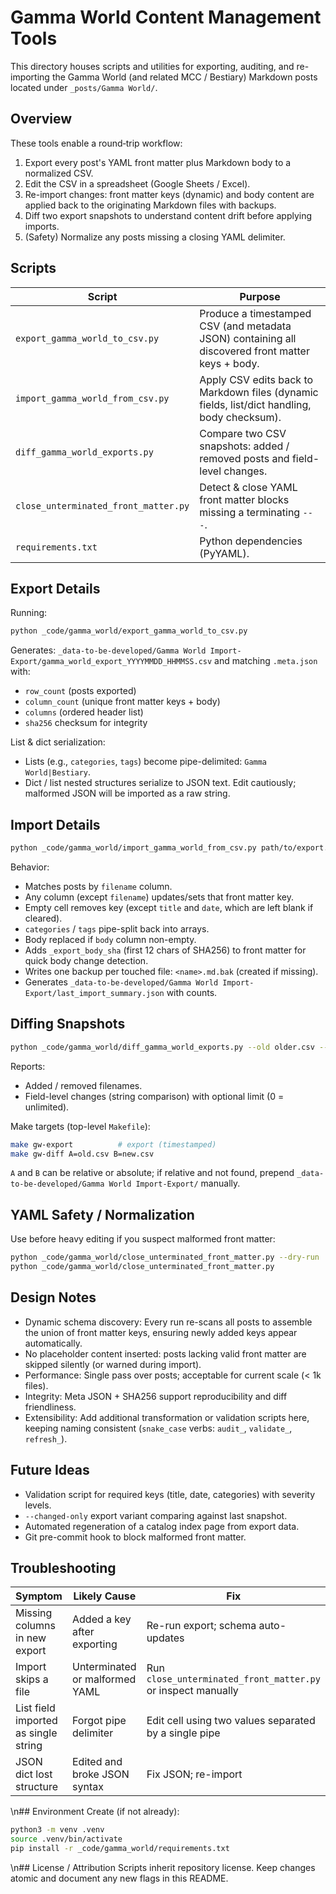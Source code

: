 # Gamma World Content Management Tools

This directory houses scripts and utilities for exporting, auditing, and re-importing the Gamma World (and related MCC / Bestiary) Markdown posts located under `_posts/Gamma World/`.

## Overview

These tools enable a round‑trip workflow:
1. Export every post's YAML front matter plus Markdown body to a normalized CSV.
2. Edit the CSV in a spreadsheet (Google Sheets / Excel).
3. Re-import changes: front matter keys (dynamic) and body content are applied back to the originating Markdown files with backups.
4. Diff two export snapshots to understand content drift before applying imports.
5. (Safety) Normalize any posts missing a closing YAML delimiter.

## Scripts

| Script | Purpose |
| ------ | ------- |
| `export_gamma_world_to_csv.py` | Produce a timestamped CSV (and metadata JSON) containing all discovered front matter keys + body. |
| `import_gamma_world_from_csv.py` | Apply CSV edits back to Markdown files (dynamic fields, list/dict handling, body checksum). |
| `diff_gamma_world_exports.py` | Compare two CSV snapshots: added / removed posts and field-level changes. |
| `close_unterminated_front_matter.py` | Detect & close YAML front matter blocks missing a terminating `---`. |
| `requirements.txt` | Python dependencies (PyYAML). |

## Export Details

Running:

```bash
python _code/gamma_world/export_gamma_world_to_csv.py
```
Generates: `_data-to-be-developed/Gamma World Import-Export/gamma_world_export_YYYYMMDD_HHMMSS.csv` and matching `.meta.json` with:

* `row_count` (posts exported)
* `column_count` (unique front matter keys + body)
* `columns` (ordered header list)
* `sha256` checksum for integrity

List & dict serialization:

* Lists (e.g., `categories`, `tags`) become pipe-delimited: `Gamma World|Bestiary`.
* Dict / list nested structures serialize to JSON text. Edit cautiously; malformed JSON will be imported as a raw string.

## Import Details
```bash
python _code/gamma_world/import_gamma_world_from_csv.py path/to/export.csv
```
Behavior:

* Matches posts by `filename` column.
* Any column (except `filename`) updates/sets that front matter key.
* Empty cell removes key (except `title` and `date`, which are left blank if cleared).
* `categories` / `tags` pipe-split back into arrays.
* Body replaced if `body` column non-empty.
* Adds `_export_body_sha` (first 12 chars of SHA256) to front matter for quick body change detection.
* Writes one backup per touched file: `<name>.md.bak` (created if missing).
* Generates `_data-to-be-developed/Gamma World Import-Export/last_import_summary.json` with counts.

## Diffing Snapshots
```bash
python _code/gamma_world/diff_gamma_world_exports.py --old older.csv --new newer.csv [--limit 40]
```
Reports:

* Added / removed filenames.
* Field-level changes (string comparison) with optional limit (0 = unlimited).

Make targets (top-level `Makefile`):
```bash
make gw-export          # export (timestamped)
make gw-diff A=old.csv B=new.csv
```
`A` and `B` can be relative or absolute; if relative and not found, prepend `_data-to-be-developed/Gamma World Import-Export/` manually.

## YAML Safety / Normalization
Use before heavy editing if you suspect malformed front matter:

```bash
python _code/gamma_world/close_unterminated_front_matter.py --dry-run
python _code/gamma_world/close_unterminated_front_matter.py
```

## Design Notes

* Dynamic schema discovery: Every run re-scans all posts to assemble the union of front matter keys, ensuring newly added keys appear automatically.
* No placeholder content inserted: posts lacking valid front matter are skipped silently (or warned during import).
* Performance: Single pass over posts; acceptable for current scale (< 1k files).
* Integrity: Meta JSON + SHA256 support reproducibility and diff friendliness.
* Extensibility: Add additional transformation or validation scripts here, keeping naming consistent (`snake_case` verbs: `audit_`, `validate_`, `refresh_`).

## Future Ideas

* Validation script for required keys (title, date, categories) with severity levels.
* `--changed-only` export variant comparing against last snapshot.
* Automated regeneration of a catalog index page from export data.
* Git pre-commit hook to block malformed front matter.

## Troubleshooting

| Symptom | Likely Cause | Fix |
| ------- | ------------ | --- |
| Missing columns in new export | Added a key after exporting | Re-run export; schema auto-updates |
| Import skips a file | Unterminated or malformed YAML | Run `close_unterminated_front_matter.py` or inspect manually |
| List field imported as single string | Forgot pipe delimiter | Edit cell using two values separated by a single pipe |
| JSON dict lost structure | Edited and broke JSON syntax | Fix JSON; re-import |

\n## Environment
Create (if not already):

```bash
python3 -m venv .venv
source .venv/bin/activate
pip install -r _code/gamma_world/requirements.txt
```

\n## License / Attribution
Scripts inherit repository license. Keep changes atomic and document any new flags in this README.
